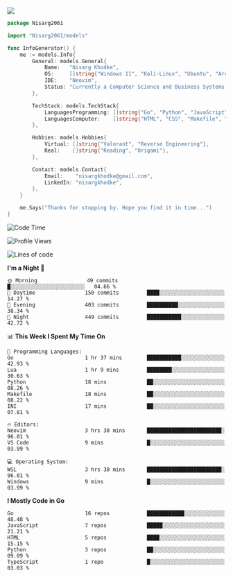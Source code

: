 <!-- Banner -->

<img src="https://i.imgur.com/mz4ym1F.png" style="max-height:550px"/>

<!-- Coded Intro -->

```go
package Nisarg2061

import "Nisarg2061/models"

func InfoGenerator() {
	me := models.Info{
		General: models.General{
			Name:   "Nisarg Khodke",
			OS:     []string{"Windows 11", "Kali-Linux", "Ubuntu", "Arch Linux"},
			IDE:    "Neovim",
			Status: "Currently a Computer Science and Business Systems Student.",
		},

		TechStack: models.TechStack{
			LanguagesProgramming: []string{"Go", "Python", "JavaScript", "C"},
			LanguagesComputer:    []string{"HTML", "CSS", "Makefile", "Docker", "YAML", "JSON", "MARKDOWN"},
		},

		Hobbies: models.Hobbies{
			Virtual: []string{"Valorant", "Reverse Engineering"},
			Real:    []string{"Reading", "Origami"},
		},

		Contact: models.Contact{
			Email:    "nisargkhodke@gmail.com",
			LinkedIn: "nisargkhodke",
		},
	}

	me.Says("Thanks for stopping by. Hope you find it in time...")
}
```
<!--START_SECTION:waka-->
![Code Time](http://img.shields.io/badge/Code%20Time-9%20hrs-blue)

![Profile Views](http://img.shields.io/badge/Profile%20Views-545-blue)

![Lines of code](https://img.shields.io/badge/From%20Hello%20World%20I%27ve%20Written-4.7%20million%20lines%20of%20code-blue)

**I'm a Night 🦉** 

```text
🌞 Morning                49 commits          █░░░░░░░░░░░░░░░░░░░░░░░░   04.66 % 
🌆 Daytime                150 commits         ████░░░░░░░░░░░░░░░░░░░░░   14.27 % 
🌃 Evening                403 commits         ██████████░░░░░░░░░░░░░░░   38.34 % 
🌙 Night                  449 commits         ███████████░░░░░░░░░░░░░░   42.72 % 
```


📊 **This Week I Spent My Time On** 

```text
💬 Programming Languages: 
Go                       1 hr 37 mins        ███████████░░░░░░░░░░░░░░   42.93 % 
Lua                      1 hr 9 mins         ████████░░░░░░░░░░░░░░░░░   30.63 % 
Python                   18 mins             ██░░░░░░░░░░░░░░░░░░░░░░░   08.26 % 
Makefile                 18 mins             ██░░░░░░░░░░░░░░░░░░░░░░░   08.22 % 
INI                      17 mins             ██░░░░░░░░░░░░░░░░░░░░░░░   07.81 % 

🔥 Editors: 
Neovim                   3 hrs 38 mins       ████████████████████████░   96.01 % 
VS Code                  9 mins              █░░░░░░░░░░░░░░░░░░░░░░░░   03.99 % 

💻 Operating System: 
WSL                      3 hrs 38 mins       ████████████████████████░   96.01 % 
Windows                  9 mins              █░░░░░░░░░░░░░░░░░░░░░░░░   03.99 % 
```

**I Mostly Code in Go** 

```text
Go                       16 repos            ████████████░░░░░░░░░░░░░   48.48 % 
JavaScript               7 repos             █████░░░░░░░░░░░░░░░░░░░░   21.21 % 
HTML                     5 repos             ████░░░░░░░░░░░░░░░░░░░░░   15.15 % 
Python                   3 repos             ██░░░░░░░░░░░░░░░░░░░░░░░   09.09 % 
TypeScript               1 repo              █░░░░░░░░░░░░░░░░░░░░░░░░   03.03 % 
```




<!--END_SECTION:waka-->

